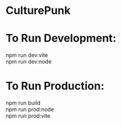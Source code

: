 # CulturePunk

# To Run Development: <br >
npm run dev:vite<br >
npm run dev:node<br >

# To Run Production: <br >
npm run build<br >
npm run prod:node<br >
npm run prod:vite<br >